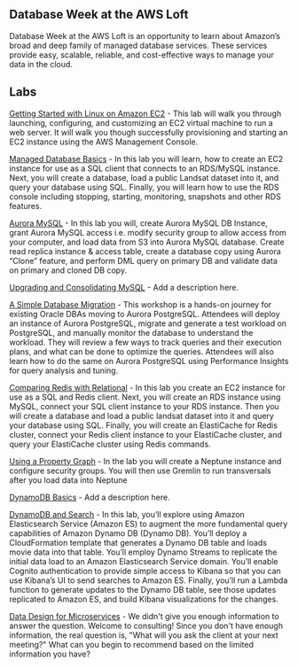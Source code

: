 ## Database Week at the AWS Loft

Database Week at the AWS Loft is an opportunity to learn about Amazon’s broad and deep family of managed database services. These services provide easy, scalable, reliable, and cost-effective ways to manage your data in the cloud.

## Labs

[Getting Started with Linux on Amazon EC2](https://github.com/wrbaldwin/db-week/blob/master/Labs/getting-started-with-ec2-linux.pdf) - This lab will walk you through launching, configuring, and customizing an EC2 virtual machine
to run a web server. It will walk you though successfully provisioning and starting an EC2
instance using the AWS Management Console.

[Managed Database Basics](https://github.com/wrbaldwin/db-week/blob/master/Labs/managed-database-basics.md) - In this lab you will learn, how to create an EC2 instance for use as a SQL client that connects to an RDS/MySQL instance. Next, you will create a database, load a public Landsat dataset into it, and query your database using SQL. Finally, you will learn how to use the RDS console including stopping, starting, monitoring, snapshots and other RDS features.

[Aurora MySQL](https://github.com/wrbaldwin/db-week/blob/master/Labs/aurora-mysql.pdf) - In this lab you will, create Aurora MySQL DB Instance, grant Aurora MySQL access i.e. modify security group to allow access from your computer, and load data from S3 into Aurora MySQL database. Create read replica instance & access table, create a database copy using Aurora “Clone” feature, and perform DML query on primary DB and validate data on primary and cloned DB copy.

[Upgrading and Consolidating MySQL](https://github.com/wrbaldwin/db-week/blob/master/Labs/upgrading-and-consolidating-mySQL) - Add a description here.

[A Simple Database Migration](https://github.com/wrbaldwin/db-week/blob/master/Labs/a-simple-database-migration) - This workshop is a hands-on journey for existing Oracle DBAs moving to Aurora PostgreSQL. Attendees will deploy an instance of Aurora PostgreSQL, migrate and generate a test workload on PostgreSQL, and manually monitor the database to understand the workload. They will review a few ways to track queries and their execution plans, and what can be done to optimize the queries. Attendees will also learn how to do the same on Aurora PostgreSQL using Performance Insights for query analysis and tuning.

[Comparing Redis with Relational](https://github.com/wrbaldwin/db-week/blob/master/Labs/comparing-redis-with-relational) - In this lab you create an EC2 instance for use as a SQL and Redis client. Next, you will create an RDS instance using MySQL, connect your SQL client instance to your RDS instance. Then you will create a database and load a public landsat dataset into it and query your database using SQL. Finally, you will create an ElastiCache for Redis cluster, connect your Redis client instance to your ElastiCache cluster, and query your ElastiCache cluster using Redis commands.

[Using a Property Graph](https://github.com/paulfryer/neptune-developer-workshop/blob/master/Labs/Airports/README.md) - In the lab you will create a Neptune instance and configure security groups. You will then use Gremlin to run transversals after you load data into Neptune

[DynamoDB Basics](https://github.com/wrbaldwin/db-week/blob/master/Labs/dynamoDB-basics) - Add a description here.

[DynamoDB and Search](https://github.com/wrbaldwin/db-week/tree/master/Labs) - In this lab, you’ll explore using Amazon Elasticsearch Service (Amazon ES) to augment the more fundamental query capabilities of Amazon Dynamo DB (Dynamo DB). You’ll deploy a CloudFormation template that generates a Dynamo DB table and loads movie data into that table. You’ll employ Dynamo Streams to replicate the initial data load to an Amazon Elasticsearch Service domain. You’ll enable Cognito authentication to provide simple access to Kibana so that you can use Kibana’s UI to send searches to Amazon ES. Finally, you’ll run a Lambda function to generate updates to the Dynamo DB table, see those updates replicated to Amazon ES, and build Kibana visualizations for the changes.

[Data Design for Microservices](https://github.com/wrbaldwin/db-week/blob/master/Labs/data-design-for-microservices.md) - We didn't give you enough information to answer the question. Welcome to consulting! Since you don't have enough information, the real question is, "What will you ask the client at your next meeting?" What can you begin to recommend based on the limited information you have?

